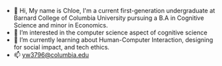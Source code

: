 - 👋 Hi, My name is Chloe, I'm a current first-generation undergraduate at Barnard College of Columbia University pursuing a B.A in Cognitive Science and minor in Economics. 
- 👀 I’m interested in the computer science aspect of cognitive science 
- 🌱 I’m currently learning about Human-Computer Interaction, designing for social impact, and tech ethics. 
- 📫 yw3796@columbia.edu  
